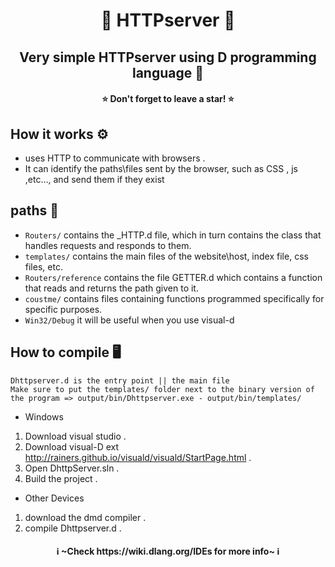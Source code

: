 <h1 align="center">💠 HTTPserver 💠</h1>
<h2 align="center">Very simple HTTPserver using D programming language 💠</h2>
<h4 align="center">⭐ Don't forget to leave a star! ⭐</h4>


## How it works ⚙️
* uses HTTP to communicate with browsers .
* It can identify the paths\\files sent by the browser, such as CSS , js ,etc..., and send them if they exist

## paths 📁
* `Routers/` contains the _HTTP.d file, which in turn contains the class that handles requests and responds to them.
* `templates/` contains the main files of the website\\host, index file, css files, etc.
* `Routers/reference` contains the file GETTER.d which contains a function that reads and returns the path given to it.
* `coustme/` contains files containing functions programmed specifically for specific purposes.
* `Win32/Debug` it will be useful when you use visual-d

## How to compile 🖥️
`Dhttpserver.d is the entry point || the main file`
<br>
`Make sure to put the templates/ folder next to the binary version of the program => output/bin/Dhttpserver.exe - output/bin/templates/`

* Windows
1. Download visual studio . 
2. Download visual-D ext http://rainers.github.io/visuald/visuald/StartPage.html .
3. Open DhttpServer.sln .
4. Build the project .
* Other Devices
1. download the dmd compiler .
2. compile Dhttpserver.d .


<h4 align="center">ℹ️ ~Check https://wiki.dlang.org/IDEs for more info~ ℹ️</h4>

